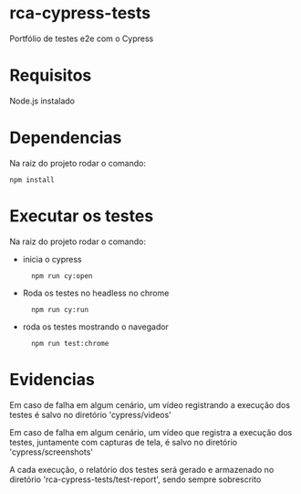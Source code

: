 # rca-cypress-tests
Portfólio de testes e2e com o Cypress 

# Requisitos
Node.js instalado

# Dependencias
Na raiz do projeto rodar o comando: 

    npm install 

# Executar os testes

Na raiz do projeto rodar o comando: 

- inicia o cypress

        npm run cy:open  

- Roda os testes no headless no chrome

        npm run cy:run  

- roda os testes mostrando o navegador

        npm run test:chrome 

# Evidencias 

Em caso de falha em algum cenário, um vídeo registrando a execução dos testes é salvo no diretório 'cypress/videos'

Em caso de falha em algum cenário, um vídeo que registra a execução dos testes, juntamente com capturas de tela, é salvo no diretório 'cypress/screenshots'

A cada execução, o relatório dos testes será gerado e armazenado no diretório 'rca-cypress-tests/test-report', sendo sempre sobrescrito